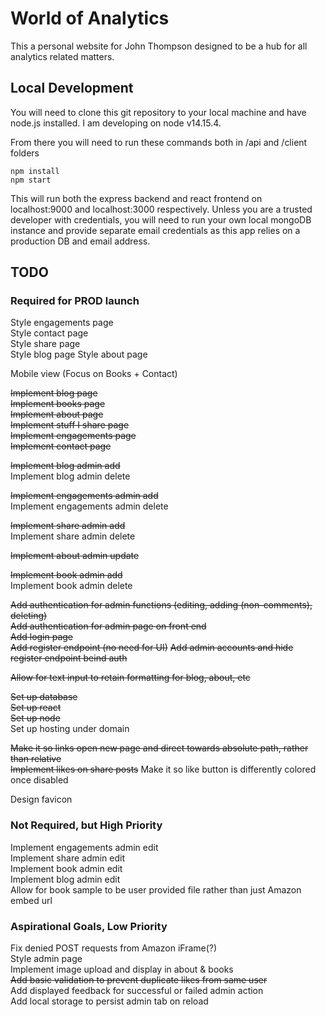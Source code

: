 # World of Analytics

This a personal website for John Thompson designed to be a hub for all analytics related matters.

## Local Development

You will need to clone this git repository to your local machine and have node.js installed. I am developing on node v14.15.4. 
  
From there you will need to run these commands both in /api and /client folders  
```
npm install
npm start
```
This will run both the express backend and react frontend on localhost:9000 and localhost:3000 respectively.
Unless you are a trusted developer with credentials, you will need to run your own local mongoDB instance and provide separate email credentials as this app relies on a production DB and email address.
  
## TODO

### Required for PROD launch  
Style engagements page  
Style contact page  
Style share page  
Style blog page 
Style about page  
  
Mobile view  (Focus on Books + Contact)   
  
~~Implement blog page~~  
~~Implement books page~~  
~~Implement about page~~  
~~Implement stuff I share page~~  
~~Implement engagements page~~  
~~Implement contact page~~  
  
~~Implement blog admin add~~  
Implement blog admin delete      
    
~~Implement engagements admin add~~  
Implement engagements admin delete   
  
~~Implement share admin add~~  
Implement share admin delete  
  
~~Implement about admin update~~
  
~~Implement book admin add~~  
Implement book admin delete     
  
~~Add authentication for admin functions (editing, adding (non-comments), deleting)~~  
~~Add authentication for admin page on front end~~  
~~Add login page~~  
~~Add register endpoint (no need for UI)~~
~~Add admin accounts and hide register endpoint beind auth~~      
  
~~Allow for text input to retain formatting for blog, about, etc~~  
  
~~Set up database~~  
~~Set up react~~  
~~Set up node~~  
Set up hosting under domain  
  
~~Make it so links open new page and direct towards absolute path, rather than relative~~  
~~Implement likes on share posts~~ 
Make it so like button is differently colored once disabled    
  
Design favicon  

### Not Required, but High Priority
 
Implement engagements admin edit  
Implement share admin edit   
Implement book admin edit   
Implement blog admin edit  
Allow for book sample to be user provided file rather than just Amazon embed url  
  
  
### Aspirational Goals, Low Priority
  
Fix denied POST requests from Amazon iFrame(?)  
Style admin page     
Implement image upload and display in about & books   
~~Add basic validation to prevent duplicate likes from same user~~    
Add displayed feedback for successful or failed admin action  
Add local storage to persist admin tab on reload  
  